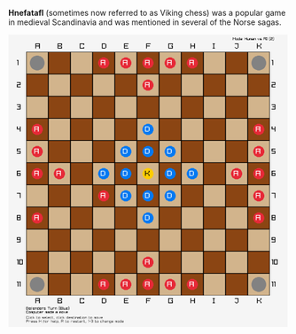 **Hnefatafl** (sometimes now referred to as Viking chess) was a popular game in medieval Scandinavia and was mentioned in several of the Norse sagas.

![](https://raw.githubusercontent.com/GuvaCode/Hnefatafl_Viking-Chess/refs/heads/main/board.png)

